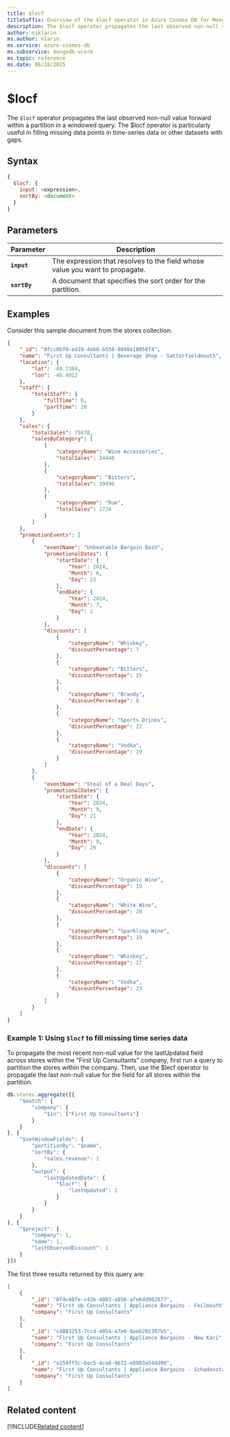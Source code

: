 ```yaml
---
title: $locf
titleSuffix: Overview of the $locf operator in Azure Cosmos DB for MongoDB (vCore)
description: The $locf operator propagates the last observed non-null value forward within a partition in a windowed query.
author: niklarin
ms.author: nlarin
ms.service: azure-cosmos-db
ms.subservice: mongodb-vcore
ms.topic: reference
ms.date: 06/28/2025
---
```


# $locf

The `$locf` operator propagates the last observed non-null value forward within a partition in a windowed query. The $locf operator is particularly useful in filling missing data points in time-series data or other datasets with gaps.

## Syntax

```javascript
{
  $locf: {
    input: <expression>,
    sortBy: <document>
  }
}
```

## Parameters  

| Parameter | Description |
| --- | --- |
| **`input`** | The expression that resolves to the field whose value you want to propagate. |
| **`sortBy`** | A document that specifies the sort order for the partition. |

## Examples

Consider this sample document from the stores collection.

```json
{
    "_id": "0fcc0bf0-ed18-4ab8-b558-9848e18058f4",
    "name": "First Up Consultants | Beverage Shop - Satterfieldmouth",
    "location": {
        "lat": -89.2384,
        "lon": -46.4012
    },
    "staff": {
        "totalStaff": {
            "fullTime": 8,
            "partTime": 20
        }
    },
    "sales": {
        "totalSales": 75670,
        "salesByCategory": [
            {
                "categoryName": "Wine Accessories",
                "totalSales": 34440
            },
            {
                "categoryName": "Bitters",
                "totalSales": 39496
            },
            {
                "categoryName": "Rum",
                "totalSales": 1734
            }
        ]
    },
    "promotionEvents": [
        {
            "eventName": "Unbeatable Bargain Bash",
            "promotionalDates": {
                "startDate": {
                    "Year": 2024,
                    "Month": 6,
                    "Day": 23
                },
                "endDate": {
                    "Year": 2024,
                    "Month": 7,
                    "Day": 2
                }
            },
            "discounts": [
                {
                    "categoryName": "Whiskey",
                    "discountPercentage": 7
                },
                {
                    "categoryName": "Bitters",
                    "discountPercentage": 15
                },
                {
                    "categoryName": "Brandy",
                    "discountPercentage": 8
                },
                {
                    "categoryName": "Sports Drinks",
                    "discountPercentage": 22
                },
                {
                    "categoryName": "Vodka",
                    "discountPercentage": 19
                }
            ]
        },
        {
            "eventName": "Steal of a Deal Days",
            "promotionalDates": {
                "startDate": {
                    "Year": 2024,
                    "Month": 9,
                    "Day": 21
                },
                "endDate": {
                    "Year": 2024,
                    "Month": 9,
                    "Day": 29
                }
            },
            "discounts": [
                {
                    "categoryName": "Organic Wine",
                    "discountPercentage": 19
                },
                {
                    "categoryName": "White Wine",
                    "discountPercentage": 20
                },
                {
                    "categoryName": "Sparkling Wine",
                    "discountPercentage": 19
                },
                {
                    "categoryName": "Whiskey",
                    "discountPercentage": 17
                },
                {
                    "categoryName": "Vodka",
                    "discountPercentage": 23
                }
            ]
        }
    ]
}
```

### Example 1: Using `$locf` to fill missing time series data

To propagate the most recent non-null value for the lastUpdated field across stores within the "First Up Consultants" company, first run a query to partition the stores within the company. Then, use the $lecf operator to propagate the last non-null value for the field for all stores within the partition.

```javascript
db.stores.aggregate([{
    "$match": {
        "company": {
            "$in": ["First Up Consultants"]
        }
    }
}, {
    "$setWindowFields": {
        "partitionBy": "$name",
        "sortBy": {
            "sales.revenue": 1
        },
        "output": {
            "lastUpdatedDate": {
                "$locf": {
                    "lastUpdated": 1
                }
            }
        }
    }
}, {
    "$project": {
        "company": 1,
        "name": 1,
        "lastObservedDiscount": 1
    }
}])
```

The first three results returned by this query are:

```json
[
    {
        "_id": "0f4c48fe-c43b-4083-a856-afe6dd902077",
        "name": "First Up Consultants | Appliance Bargains - Feilmouth",
        "company": "First Up Consultants"
    },
    {
        "_id": "c4883253-7ccd-4054-a7e0-8aeb202307b5",
        "name": "First Up Consultants | Appliance Bargains - New Kari",
        "company": "First Up Consultants"
    },
    {
        "_id": "a159ff5c-6ec5-4ca8-9672-e8903a54dd90",
        "name": "First Up Consultants | Appliance Bargains - Schadenstad",
        "company": "First Up Consultants"
    }
]
```

## Related content

[!INCLUDE[Related content](../includes/related-content.md)]
